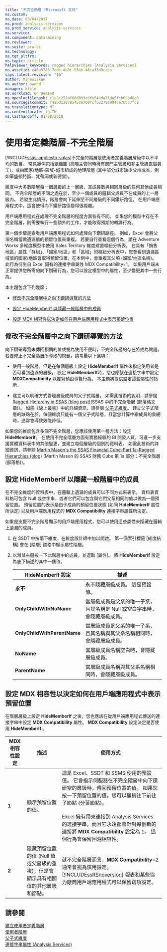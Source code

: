 ```yaml
---
title: "不完全階層 |Microsoft 文件"
ms.custom: 
ms.date: 03/04/2017
ms.prod: analysis-services
ms.prod_service: analysis-services
ms.service: 
ms.component: data-mining
ms.reviewer: 
ms.suite: pro-bi
ms.technology: 
ms.tgt_pltfrm: 
ms.topic: article
helpviewer_keywords: ragged hierarchies [Analysis Services]
ms.assetid: e40a5788-7ede-4b0f-93ab-46ca33d0cace
caps.latest.revision: "16"
author: Minewiskan
ms.author: owend
manager: kfile
ms.workload: On Demand
ms.openlocfilehash: c1a8c252af66d893a6fe540da71d05fcb09ad8e0
ms.sourcegitcommit: f486d12078a45c87b0fcf52270b904ca7b0c7fc8
ms.translationtype: MT
ms.contentlocale: zh-TW
ms.lasthandoff: 01/08/2018
---
```

# <a name="user-defined-hierarchies---ragged-hierarchies"></a>使用者定義階層-不完全階層
[!INCLUDE[ssas-appliesto-sqlas](../../includes/ssas-appliesto-sqlas.md)]不完全的階層是使用者定義階層層級中以不平均的數目。 常見範例包括組織圖 (高階主管同時擁有部門主管級和非主管級直屬員工)，或由國家/地區-區域-城市組成的地理階層 (其中部分城市缺少父州或省，例如華盛頓特區、梵蒂岡或新德里)。  
  
 維度中大多數階層每一個層級的上一層級，其成員數與相同層級的任何其他成員相同。 不完全階層的不同之處在於，至少一個成員的邏輯父成員不在成員的上一層級內。 若發生此情形，階層會向下延伸至不同層級的不同鑽研路徑。 在用戶端應用程式中，這會使得向下鑽研路徑變得很複雜。  
  
 用戶端應用程式在處理不完全階層的程度方面各有不同。 如果您的模型中存在不完全階層，則需要執行一些額外的工作，才能取得預期的轉譯行為。  
  
 第一個步驟是查看用戶端應用程式如何處理向下鑽研路徑。 例如，Excel 會將父項名稱當做遺漏值的預留位置來重複。 若要自行查看這個行為，請在 Adventure Works 多維度模型中使用 Sales Territory 維度建置樞紐分析表。 在具有「銷售地區」屬性「群組」、「國家/地區」和「區域」的樞紐分析表中，您會看到遺漏區域值的國家/地區會取得預留位置，在本例中，會重複其父項 (國家/地區名稱)。 此行為衍生自 Excel 固有的連接字串屬性 MDX Compatibility=1。 如果用戶端未正常提供您所需的向下鑽研行為，您可以設定模型中的屬性，至少變更其中一些行為。  
  
 本主題包含下列幾節：  
  
-   [修改不完全階層中之向下鑽研導覽的方法](#bkmk_approach)  
  
-   [設定 HideMemberIf 以隱藏一般階層中的成員](#bkmk_Hide)  
  
-   [設定 MDX 相容性以決定如何在用戶端應用程式中表示預留位置](#bkmk_Mdx)  
  
##  <a name="bkmk_approach"></a> 修改不完全階層中之向下鑽研導覽的方法  
 向下鑽研導覽未傳回預期的值或視為使用不便時，不完全階層的存在將成為問題。 若要修正不完全階層所導致的問題，請考量以下選項：  
  
-   使用一般階層，但是在每個層級上設定 **HideMemberIf** 屬性來指定使用者是否可看到遺漏的層級。 設定 **HideMemberIf**時，您也應該在連接字串中設定 **MDXCompatibility** 以覆寫預設導覽行為。 本主題將提供設定這些屬性的指示。  
  
-   建立可以明確方式管理層級成員的父子式階層。 如需此技術的說明，請參閱 [Ragged Hierarchy in SSAS (blog post)](http://dwbi1.wordpress.com/2011/03/30/ragged-hierarchy-in-ssas/)(SSAS 中的不完全階層 (部落格文章))。 如需《線上叢書》中的詳細資訊，請參閱 [父子式維度](../../analysis-services/multidimensional-models/parent-child-dimension.md)。 建立父子式階層的缺點在於，每個維度只能有一個父子式階層，且當您計算中繼成員的彙總時，通常會導致效能降低。  
  
 如果您的維度包含多個不完全階層，您應該使用第一種方法：設定 **HideMemberIf**。 在使用不完全階層方面有實務經驗的 BI 開發人員，可進一步支援實體資料表中的其他變更，並建立每個層級的個別的資料表。 如需此技術的詳細資訊，請參閱 [Martin Mason's the SSAS Financial Cube–Part 1a–Ragged Hierarchies (blog)](http://martinmason.wordpress.com/2012/03/03/the-ssas-financial-cubepart-1aragged-hierarchies-cont/) (Martin Mason 的 SSAS 財務 Cube 第 1a 部分：不完全階層 (部落格))。  
  
##  <a name="bkmk_Hide"></a> 設定 HideMemberIf 以隱藏一般階層中的成員  
 在不完全維度的資料表中，在邏輯上遺漏的成員可以不同方式來表示。 資料表資料格可包含 Null 或空字串，或者它們可以包含與它們父系相同的值以做為一個預留位置。 預留位置的表示是由子成員的預留位置狀態 (如同 **HideMemberIf** 屬性所決定) 以及用戶端應用程式的 **MDX Compatibility** 連接字串屬性所決定。  
  
 如果是支援不完全階層顯示的用戶端應用程式，您可以使用這些屬性來隱藏在邏輯上遺漏的成員。  
  
1.  在 SSDT 中按兩下維度，在維度設計師中加以開啟。 第一個索引標籤 [維度結構] 會在 [階層] 窗格中顯示屬性階層。  
  
2.  以滑鼠右鍵按一下此階層中的成員，並選取 [屬性]。 將 **HideMemberIf** 設定為底下描述的其中一個值。  
  
    |HideMemberIf 設定|描述|  
    |--------------------------|-----------------|  
    |**永不**|永不隱藏層級成員。 這是預設值。|  
    |**OnlyChildWithNoName**|當層級成員是父系的唯一子系，且其名稱是 Null 或空白字串時，會隱藏層級成員。|  
    |**OnlyChildWithParentName**|當層級成員是父系的唯一子系，且其名稱與其父系名稱相同時，會隱藏層級成員。|  
    |**NoName**|當層級成員名稱空白時，會隱藏層級成員。|  
    |**ParentName**|當層級成員名稱與其父系名稱相同時，會隱藏層級成員。|  
  
##  <a name="bkmk_Mdx"></a> 設定 MDX 相容性以決定如何在用戶端應用程式中表示預留位置  
 在階層層級上設定 **HideMemberIf** 之後，您也應該在從用戶端應用程式傳送的連接字串中設定 **MDX Compatibility** 屬性。 **MDX Compatibility** 設定決定是否使用 **HideMemberIf** 。  
  
|MDX 相容性設定|描述|使用方式|  
|-------------------------------|-----------------|-----------|  
|**1**|顯示預留位置的值。|這是 Excel、SSDT 和 SSMS 使用的預設值。 它會指示伺服器在不完全階層中向下鑽研空的層級時，傳回預留位置的值。 如果您按一下預留位置的值，您可以繼續往下前往子節點 (分葉節點)。<br /><br /> Excel 擁有用來連接到 Analysis Services 的連接字串，而且它永遠都會針對每個新的連接將 **MDX Compatibility** 設定為 1。 這個行為會保留回溯相容性。|  
|**2**|隱藏預留位置的值 (Null 值或父層級的重複)，但是會顯示具有相關值的其他層級和節點。|就不完全階層而言，**MDX Compatibility**=2 通常會視為慣用設定。 [!INCLUDE[ssRSnoversion](../../includes/ssrsnoversion-md.md)] 報表和某些協力廠商用戶端應用程式可以保留這項設定。|  
  
## <a name="see-also"></a>請參閱  
 [建立使用者定義階層](../../analysis-services/multidimensional-models/user-defined-hierarchies-create.md)   
 [使用者階層](../../analysis-services/multidimensional-models-olap-logical-dimension-objects/user-hierarchies.md)   
 [父子式維度](../../analysis-services/multidimensional-models/parent-child-dimension.md)   
 [連接字串屬性 &#40;Analysis Services&#41;](../../analysis-services/instances/connection-string-properties-analysis-services.md)  
  
  
